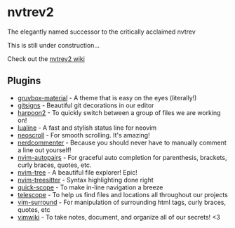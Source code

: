 # nvtrev2
The elegantly named successor to the critically acclaimed nvtrev

This is still under construction...

Check out the [nvtrev2 wiki](https://github.com/trevorhauter/nvtrev2/wiki)

## Plugins
- [gruvbox-material](https://github.com/sainnhe/gruvbox-material) - A theme that is easy on the eyes (literally!)
- [gitsigns](https://github.com/lewis6991/gitsigns.nvim) - Beautiful git decorations in our editor
- [harpoon2](https://github.com/ThePrimeagen/harpoon/tree/harpoon2) - To quickly switch between a group of files we are working on!
- [lualine](https://github.com/nvim-lualine/lualine.nvim) - A fast and stylish status line for neovim
- [neoscroll](https://github.com/karb94/neoscroll.nvim) - For smooth scrolling. It's amazing!
- [nerdcommenter](https://github.com/preservim/nerdcommenter) - Because you should never have to manually comment a line out yourself!
- [nvim-autopairs](https://github.com/windwp/nvim-autopairs) - For graceful auto completion for parenthesis, brackets, curly braces, quotes, etc.
- [nvim-tree](https://github.com/nvim-tree/nvim-tree.lua) - A beautiful file explorer! Epic!
- [nvim-treesitter](https://github.com/nvim-treesitter/nvim-treesitter) - Syntax highlighting done right
- [quick-scope](https://github.com/unblevable/quick-scope) - To make in-line navigation a breeze
- [telescope](https://github.com/nvim-telescope/telescope.nvim) - To help us find files and locations all throughout our projects
- [vim-surround](https://github.com/tpope/vim-surround) - For manipulation of surrounding html tags, curly braces, quotes, etc
- [vimwiki](https://github.com/vimwiki/vimwiki) - To take notes, document, and organize all of our secrets! <3
